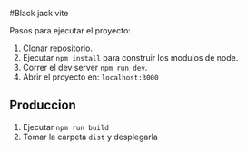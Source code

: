 #Black jack vite

Pasos para ejecutar el proyecto:
1. Clonar repositorio.
2. Ejecutar ```npm install``` para construir los modulos de node.
3. Correr el dev server ```npm run dev```.
4. Abrir el proyecto en: ```localhost:3000```

## Produccion

1. Ejecutar ```npm run build```
2. Tomar la carpeta ```dist``` y desplegarla

